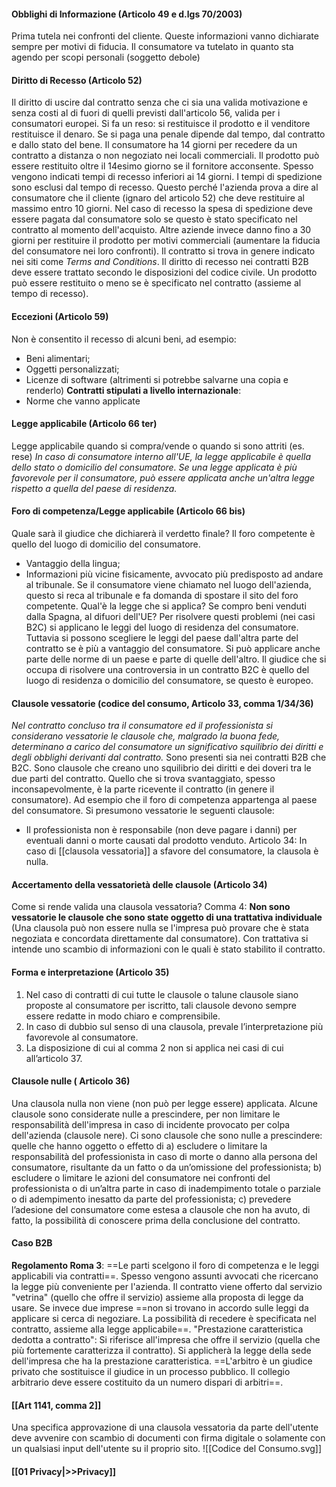 #### Obblighi di Informazione (Articolo 49 e d.lgs 70/2003)
Prima tutela nei confronti del cliente.
Queste informazioni vanno dichiarate sempre per motivi di fiducia. Il consumatore va tutelato in quanto sta agendo per scopi personali (soggetto debole)
#### Diritto di Recesso (Articolo 52)
Il diritto di uscire dal contratto senza che ci sia una valida motivazione e senza costi al di fuori di quelli previsti dall'articolo 56, valida per i consumatori europei. Si fa un reso: si restituisce il prodotto e il venditore restituisce il denaro. Se si paga una penale dipende dal tempo, dal contratto e dallo stato del bene.
Il consumatore ha 14 giorni per recedere da un contratto a distanza o non negoziato nei locali commerciali. Il prodotto può essere restituito oltre il 14esimo giorno se il fornitore acconsente. Spesso vengono indicati tempi di recesso inferiori ai 14 giorni. I tempi di spedizione sono esclusi dal tempo di recesso. Questo perché l'azienda prova a dire al consumatore che il cliente (ignaro del articolo 52) che deve restituire al massimo entro 10 giorni.
Nel caso di recesso la spesa di spedizione deve essere pagata dal consumatore solo se questo è stato specificato nel contratto al momento dell'acquisto.
Altre aziende invece danno fino a 30 giorni per restituire il prodotto per motivi commerciali (aumentare la fiducia del consumatore nei loro confronti). 
Il contratto si trova in genere indicato nei siti come *Terms and Conditions*.
Il diritto di recesso nei contratti B2B deve essere trattato secondo le disposizioni del codice civile. Un prodotto può essere restituito o meno se è specificato nel contratto (assieme al tempo di recesso).
#### Eccezioni (Articolo 59)
Non è consentito il recesso di alcuni beni, ad esempio:
- Beni alimentari;
- Oggetti personalizzati;
- Licenze di software (altrimenti si potrebbe salvarne una copia e renderlo)
**Contratti stipulati a livello internazionale**:
- Norme che vanno applicate
#### Legge applicabile (Articolo 66 ter)
Legge applicabile quando si compra/vende o quando si sono attriti (es. rese)
*In caso di consumatore interno all'UE, la legge applicabile è quella dello stato o domicilio del consumatore. Se una legge applicata è più favorevole per il consumatore, può essere applicata anche un'altra legge rispetto a quella del paese di residenza.*
#### Foro di competenza/Legge applicabile (Articolo 66 bis)
Quale sarà il giudice che dichiarerà il verdetto finale? Il foro competente è quello del luogo di domicilio del consumatore.
- Vantaggio della lingua;
- Informazioni più vicine fisicamente, avvocato più predisposto ad andare al tribunale.
Se il consumatore viene chiamato nel luogo dell'azienda, questo si reca al tribunale e fa domanda di spostare il sito del foro competente.
Qual'è la legge che si applica? Se compro beni venduti dalla Spagna, al difuori dell'UE? Per risolvere questi problemi (nei casi B2C) si applicano le leggi del luogo di residenza del consumatore. Tuttavia si possono scegliere le leggi del paese dall'altra parte del contratto se è più a vantaggio del consumatore. Si può applicare anche parte delle norme di un paese e parte di quelle dell'altro.
Il giudice che si occupa di risolvere una controversia in un contratto B2C è quello del luogo di residenza o domicilio del consumatore, se questo è europeo.
#### Clausole vessatorie (codice del consumo, Articolo 33, comma 1/34/36)
*Nel contratto concluso tra il consumatore ed il professionista si considerano vessatorie le clausole che, malgrado la buona fede, determinano a carico del consumatore un significativo squilibrio dei diritti e degli obblighi derivanti dal contratto.*
Sono presenti sia nei contratti B2B che B2C.
Sono clausole che creano uno squilibrio dei diritti e dei doveri tra le due parti del contratto. Quello che si trova svantaggiato, spesso inconsapevolmente, è la parte ricevente il contratto (in genere il consumatore). Ad esempio che il foro di competenza appartenga al paese del consumatore.
Si presumono vessatorie le seguenti clausole:
- Il professionista non è responsabile (non deve pagare i danni) per eventuali danni o morte causati dal prodotto venduto.
Articolo 34: In caso di [[clausola vessatoria]] a sfavore del consumatore, la clausola è nulla.
#### Accertamento della vessatorietà delle clausole (Articolo 34)
Come si rende valida una clausola vessatoria?
Comma 4: **Non sono vessatorie le clausole che sono state oggetto di una trattativa individuale** (Una clausola può non essere nulla se l'impresa può provare che è stata negoziata e concordata direttamente dal consumatore).
Con trattativa si intende uno scambio di informazioni con le quali è stato stabilito il contratto.
#### Forma e interpretazione (Articolo 35)
1. Nel caso di contratti di cui tutte le clausole o talune clausole siano proposte al consumatore per iscritto, tali clausole devono sempre essere redatte in modo chiaro e comprensibile.  
2. In caso di dubbio sul senso di una clausola, prevale l’interpretazione più favorevole al consumatore.  
3. La disposizione di cui al comma 2 non si applica nei casi di cui all’articolo 37.
#### Clausole nulle ( Articolo 36)
Una clausola nulla non viene (non può per legge essere) applicata.
Alcune clausole sono considerate nulle a prescindere, per non limitare le responsabilità dell'impresa in caso di incidente provocato per colpa dell'azienda (clausole nere).
Ci sono clausole che sono nulle a prescindere: quelle che hanno oggetto o effetto di
a) escludere o limitare la responsabilità del professionista in caso di morte o danno alla persona del consumatore, risultante da un fatto o da un’omissione del professionista;
b) escludere o limitare le azioni del consumatore nei confronti del professionista o di un’altra parte in caso di inadempimento totale o parziale o di adempimento inesatto da parte del professionista;
c) prevedere l’adesione del consumatore come estesa a clausole che non ha avuto, di fatto, la possibilità di conoscere prima della conclusione del contratto.
#### Caso B2B
**Regolamento Roma 3**: ==Le parti scelgono il foro di competenza e le leggi applicabili via contratti==. Spesso vengono assunti avvocati che ricercano la legge più conveniente per l'azienda. Il contratto viene offerto dal servizio "vetrina" (quello che offre il servizio) assieme alla proposta di legge da usare. Se invece due imprese ==non si trovano in accordo sulle leggi da applicare si cerca di negoziare.
La possibilità di recedere è specificata nel contratto, assieme alla legge applicabile==.
"Prestazione caratteristica dedotta a contratto": Si riferisce all'impresa che offre il servizio (quella che più fortemente caratterizza il contratto). Si applicherà la legge della sede dell'impresa che ha la prestazione caratteristica.
==L'arbitro è un giudice privato che sostituisce il giudice in un processo pubblico. Il collegio arbitrario deve essere costituito da un numero dispari di arbitri==.
#### [[Art 1141, comma 2]]
Una specifica approvazione di una clausola vessatoria da parte dell'utente deve avvenire con scambio di documenti con firma digitale o solamente con un qualsiasi input dell'utente su il proprio sito.
![[Codice del Consumo.svg]]
#### [[01 Privacy|>>Privacy]]

